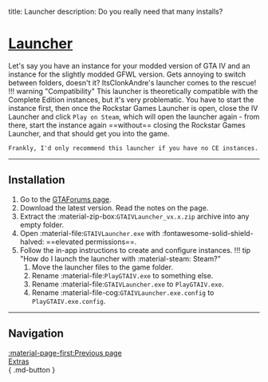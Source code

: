 title: Launcher
description: Do you really need that many installs?

# [Launcher](https://gtaforums.com/topic/978788-gta-iv-launcher/)

Let's say you have an instance for your modded version of GTA IV and an instance for the slightly modded GFWL version. Gets annoying to switch between folders, doesn't it? ItsClonkAndre's launcher comes to the rescue!
!!! warning "Compatibility"
    This launcher is theoretically compatible with the Complete Edition instances, but it's very problematic. You have to start the instance first, then once the Rockstar Games Launcher is open, close the IV Launcher and click `Play on Steam`, which will open the launcher again - from there, start the instance again ==without== closing the Rockstar Games Launcher, and that should get you into the game.

    Frankly, I'd only recommend this launcher if you have no CE instances.

---

<h2>Installation</h2> <a id="installation"></a>

1. Go to the [GTAForums page](https://gtaforums.com/topic/978788-gta-iv-launcher/).
2. Download the latest version. Read the notes on the page.
3. Extract the :material-zip-box:`GTAIVLauncher_vx.x.zip` archive into any empty folder.
4. Open :material-file:`GTAIVLauncher.exe` with :fontawesome-solid-shield-halved: ==elevated permissions==.
5. Follow the in-app instructions to create and configure instances.
!!! tip "How do I launch the launcher with :material-steam: Steam?"
    1. Move the launcher files to the game folder.
    2. Rename :material-file:`PlayGTAIV.exe` to something else.
    3. Rename :material-file:`GTAIVLauncher.exe` to `PlayGTAIV.exe`.
    4. Rename :material-file-cog:`GTAIVLauncher.exe.config` to `PlayGTAIV.exe.config`.

---

<h2>Navigation</h2> <a id="navigation"></a>

[:material-page-first:Previous page <br>Extras</br>](index.md){ .md-button }
